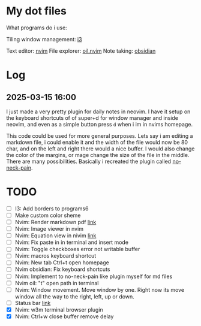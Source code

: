 # My dot files
What programs do i use:

Tiling window management: [i3](https://i3wm.org)

Text editor: [nvim](https://github.com/neovim/neovim)
File explorer: [oil.nvim](https://github.com/stevearc/oil.nvim)
Note taking: [obsidian](https://obsidian.md)

# Log
## 2025-03-15 16:00
I just made a very pretty plugin for daily notes in neovim. I have it setup on the keyboard shortcuts of of super+d for window manager and <C-d> inside neovim, and even as a simple button press `d` when i im in nvims homepage.

This code could be used for more general purposes. Lets say i am editing a markdown file, i could enable it and the width of the file would now be 80 char, and on the left and right there would a nice buffer. I would also change the color of the margins, or mage change the size of the file in the middle. There are many possibilities. Basically i recreated the plugin called [no-neck-pain](https://github.com/shortcuts/no-neck-pain.nvim).

# TODO
- [ ] I3: Add borders to programs6
- [ ] Make custom color sheme
- [ ] Nvim: Render markdown pdf [link](https://www.reddit.com/r/neovim/s/PR1J883bu4)
- [ ] Nvim: Image viewer in nvim
- [ ] Nvim: Equation view in nivim [link](https://www.reddit.com/r/neovim/s/PR1J883bu4)
- [ ] Nvim: Fix paste in in terminal and insert mode
- [ ] Nvim: Toggle checkboxes error not writable buffer
- [ ] Nvim: macros keyboard shortcut
- [ ] Nvim: New tab Ctrl+t open homepage
- [ ] Nvim obsidian: Fix keyboard shortcuts
- [ ] Nvim: Implement to no-neck-pain like plugin myself for md files
- [ ] Nvim oil: "t" open path in terminal
- [ ] Nvim: Window movement. Move window by one. Right now its move window all the way to the right, left, up or down.
- [ ] Status bar [link](https://www.reddit.com/r/i3wm/comments/79m7td/is_there_a_list_of_status_bars/)
- [x] Nvim: w3m terminal browser plugin
- [x] Nvim: Ctrl+w close buffer remove delay
